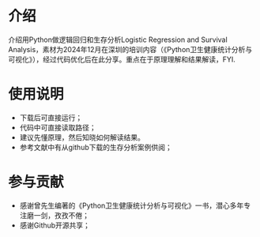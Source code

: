 # 介绍
介绍用Python做逻辑回归和生存分析Logistic Regression and Survival Analysis，素材为2024年12月在深圳的培训内容（《Python卫生健康统计分析与可视化》），经过代码优化后在此分享。重点在于原理理解和结果解读，FYI.

# 使用说明
- 下载后可直接运行；
- 代码中可直接读取路径；
- 建议先懂原理，然后知晓如何解读结果。
- 参考文献中有从github下载的生存分析案例供阅；

# 参与贡献
- 感谢曾先生编著的《Python卫生健康统计分析与可视化》一书，潜心多年专注磨一剑，孜孜不倦；
- 感谢Github开源共享；
